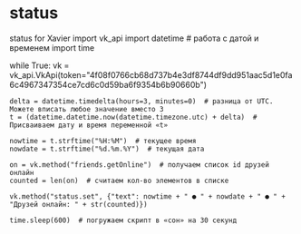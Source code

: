 # status
status for Xavier
import vk_api
import datetime # работа с датой и временем
import time


while True:
    vk = vk_api.VkApi(token="4f08f0766cb68d737b4e3df8744df9dd951aac5d1e0fa6c4967347354ce7cd6c0d59ba6f9354b6b90660b")

    delta = datetime.timedelta(hours=3, minutes=0)  # разница от UTC. Можете вписать любое значение вместо 3
    t = (datetime.datetime.now(datetime.timezone.utc) + delta)  # Присваиваем дату и время переменной «t»

    nowtime = t.strftime("%H:%M")  # текущее время
    nowdate = t.strftime("%d.%m.%Y")  # текущая дата

    on = vk.method("friends.getOnline")  # получаем список id друзей онлайн
    counted = len(on)  # считаем кол-во элементов в списке

    vk.method("status.set", {"text": nowtime + " ● " + nowdate + " ● " + "Друзей онлайн: " + str(counted)})

    time.sleep(600)  # погружаем скрипт в «сон» на 30 секунд
